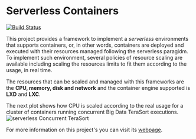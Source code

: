 # Serverless Containers
[![Build Status](https://travis-ci.com/JonatanEnes/ServerlessContainers.svg?branch=master)](https://travis-ci.com/JonatanEnes/ServerlessContainers)

This project provides a framework to implement a _serverless_ environments 
that supports containers, or, in other words, containers are deployed 
and executed with their resources managed following the serverless paragidm.
To implement such environment, several policies of resource scaling are 
available including scaling the resources limits to fit them according to the
usage, in real time.

The resources that can be scaled and managed with this frameworks are the
**CPU, memory, disk and network** and the container engine supported is 
**LXD** and **LXC**.

The next plot shows how CPU is scaled according to the real usage for a 
cluster of containers running concurrent Big Data TeraSort executions.
![serverless Concurrent TeraSort](https://s3-eu-west-1.amazonaws.com/jonatan.enes.udc/serverless_containers_website/hybrid_concurrent_serverless.png)

For more information on this project's you can visit its 
[webpage](http://bdwatchdog.dec.udc.es/serverless/index.html).


